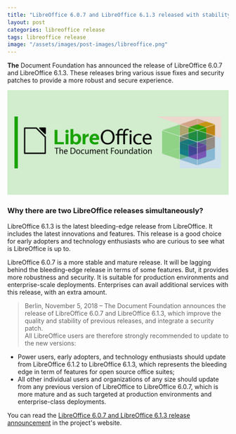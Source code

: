 ```yaml
---
title: "LibreOffice 6.0.7 and LibreOffice 6.1.3 released with stability & security improvements"
layout: post
categories: libreoffice release
tags: libreoffice release
image: "/assets/images/post-images/libreoffice.png"
---
```


**The** Document Foundation has announced the release of LibreOffice 6.0.7 and LibreOffice 6.1.3. These releases bring various issue fixes and security patches to provide a more robust and secure experience.

![LibreOffice banner](/assets/images/post-images/libreoffice.png)

### Why there are two LibreOffice releases simultaneously?
LibreOffice 6.1.3 is the latest bleeding-edge release from LibreOffice. It includes the latest innovations and features. This release is a good choice for early adopters and technology enthusiasts who are curious to see what is LibreOffice is up to.

LibreOffice 6.0.7 is a more stable and mature release. It will be lagging behind the bleeding-edge release in terms of some features. But, it provides more robustness and security. It is suitable for production environments and enterprise-scale deployments. Enterprises can avail additional services with this release, with an extra amount.

> Berlin, November 5, 2018 – The Document Foundation announces the release of LibreOffice 6.0.7 and LibreOffice 6.1.3, which improve the quality and stability of previous releases, and integrate a security patch.<br/>
All LibreOffice users are therefore strongly recommended to update to the new versions:
- Power users, early adopters, and technology enthusiasts should update from LibreOffice 6.1.2 to LibreOffice 6.1.3, which represents the bleeding edge in term of features for open source office suites;
- All other individual users and organizations of any size should update from any previous version of LibreOffice to LibreOffice 6.0.7, which is more mature and as such targeted at production environments and enterprise-class deployments.

You can read the [LibreOffice 6.0.7 and LibreOffice 6.1.3 release announcement](https://blog.documentfoundation.org/blog/2018/11/05/libreoffice-6-0-7-and-6-1-3/) in the project's website.